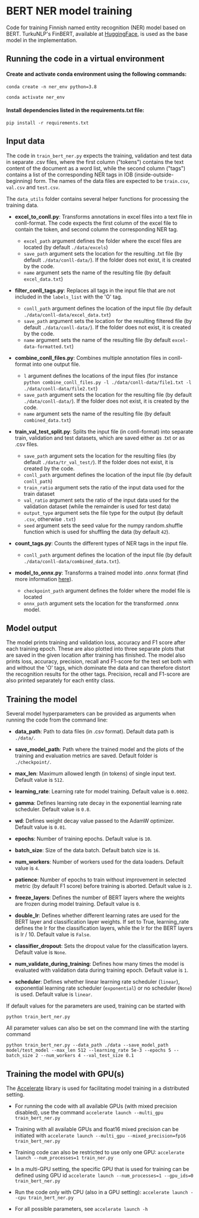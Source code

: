# BERT NER model training

Code for training Finnish named entity recognition (NER) model based on BERT. TurkuNLP's FinBERT, available at [HuggingFace](https://huggingface.co/TurkuNLP/bert-base-finnish-cased-v1), is used as the base model in the implementation.

## Running the code in a virtual environment

#### Create and activate conda environment using the following commands:

`conda create -n ner_env python=3.8`

`conda activate ner_env`

#### Install dependencies listed in the requirements.txt file:

`pip install -r requirements.txt`

## Input data

The code in `train_bert_ner.py` expects the training, validation and test data in separate .csv files, where the first column ("tokens") contains the text content of the document as a word list, while the second column ("tags") contains a list of the corresponding NER tags in IOB (inside-outside-beginning) form. The names of the data files are expected to be `train.csv`, `val.csv` and `test.csv`.

The `data_utils` folder contains several helper functions for processing the training data.

- **excel_to_conll.py**: Transforms annotations in excel files into a text file in conll-format. The code expects the first column of the excel file to contain the token, and second column the corresponding NER tag. 
  -  `excel_path` argument defines the folder where the excel files are located (by default `./data/excels`)
  -  `save_path` argument sets the location for the resulting .txt file (by default `./data/conll-data/`). If the folder does not exist, it is created by the code.
  -  `name` argument sets the name of the resulting file (by default `excel_data.txt`)

- **filter_conll_tags.py**: Replaces all tags in the input file that are not included in the `labels_list` with the 'O' tag. 
  - `conll_path` argument defines the location of the input file (by default `./data/conll-data/excel_data.txt`)
  - `save_path` argument sets the location for the resulting filtered file (by default `./data/conll-data/`). If the folder does not exist, it is created by the code.
  - `name` argument sets the name of the resulting file (by default `excel-data-formatted.txt`)

- **combine_conll_files.py**: Combines multiple annotation files in conll-format into one output file. 
  - `l` argument defines the locations of the input files (for instance `python combine_conll_files.py -l ./data/conll-data/file1.txt -l ./data/conll-data/file2.txt`) 
  - `save_path` argument sets the location for the resulting file (by default `./data/conll-data/`). If the folder does not exist, it is created by the code.
  - `name` argument sets the name of the resulting file (by default `combined_data.txt`)

- **train_val_test_split.py**: Splits the input file (in conll-format) into separate train, validation and test datasets, which are saved either as .txt or as .csv files. 
  - `save_path` argument sets the location for the resulting files (by default `./data/tr_val_test/`). If the folder does not exist, it is created by the code.
  - `conll_path` argument defines the location of the input file (by default `conll_path`)
  - `train_ratio` argument sets the ratio of the input data used for the train dataset
  - `val_ratio` argument sets the ratio of the input data used for the validation dataset (while the remainder is used for test data)
  - `output_type` argument sets the file type for the output (by default `.csv`, otherwise `.txt`)
  - `seed` argument sets the seed value for the numpy random.shuffle function which is used for shuffling the data (by default `42`). 

- **count_tags.py**: Counts the different types of NER tags in the input file. 
  - `conll_path` argument defines the location of the input file (by default `./data/conll-data/combined_data.txt`). 

- **model_to_onnx.py**: Transforms a trained model into .onnx format (find more information [here](https://huggingface.co/docs/optimum/main/en/exporters/onnx/usage_guides/export_a_model#export-a-model-to-onnx-with-optimumexportersonnx)).
  - `checkpoint_path` argument defines the folder where the model file is located
  - `onnx_path` argument sets the location for the transformed .onnx model.

## Model output

The model prints training and validation loss, accuracy and F1 score after each training epoch. These are also plotted into three separate plots that are saved in the given location after training has finished. The model also prints loss, accuracy, precision, recall and F1-score for the test set both with and without the 'O' tags, which dominate the data and can therefore distort the recognition results for the other tags. Precision, recall and F1-score are also printed separately for each entity class.

## Training the model

Several model hyperparameters can be provided as arguments when running the code from the command line:

- **data_path**: Path to data files (in .csv format). Default data path is `./data/`.

- **save_model_path**: Path where the trained model and the plots of the training and evaluation metrics are saved. Default folder is `./checkpoint/`.

- **max_len**: Maximum allowed length (in tokens) of single input text. Default value is `512`.

- **learning_rate**: Learning rate for model training. Default value is `0.0002`.

- **gamma**: Defines learning rate decay in the exponential learning rate scheduler. Default value is `0.8`.

- **wd**: Defines weight decay value passed to the AdamW optimizer. Default value is `0.01`.

- **epochs**: Number of training epochs. Default value is `10`.

- **batch_size**: Size of the data batch. Default batch size is `16`.

- **num_workers**: Number of workers used for the data loaders. Default value is `4`.

- **patience**: Number of epochs to train without improvement in selected metric (by default F1 score) before training is aborted. Default value is `2`.

- **freeze_layers**: Defines the number of BERT layers where the weights are frozen during model training. Default value is `0`.

- **double_lr**: Defines whether different learning rates are used for the BERT layer and classification layer weights. If set to True, 
learning_rate defines the lr for the classification layers, while the lr for the BERT layers is lr / 10. Default value is `False`.

- **classifier_dropout**: Sets the dropout value for the classification layers. Default value is `None`.

- **num_validate_during_training**: Defines how many times the model is evaluated with validation data during training epoch. Default value is `1`.

- **scheduler**: Defines whether linear learning rate scheduler (`linear`), exponential learning rate scheduler (`exponential`) or no scheduler (`None`) is used. Default value is `linear`.

If default values for the parameters are used, training can be started with

`python train_bert_ner.py`

All parameter values can also be set on the command line with the starting command 

`python train_bert_ner.py --data_path ./data --save_model_path model/test_model --max_len 512 --learning_rate 5e-3 --epochs 5 --batch_size 2 --num_workers 4 --val_test_size 0.1`

## Training the model with GPU(s)

The [Accelerate](https://huggingface.co/docs/accelerate/index) library is used for facilitating model training in a distributed setting.

- For running the code with all available GPUs (with mixed precision disabled), use the command 
`accelerate launch --multi_gpu train_bert_ner.py`

- Training with all available GPUs and float16 mixed precision can be initiated with 
`accelerate launch --multi_gpu --mixed_precision=fp16 train_bert_ner.py`

- Training code can also be restricted to use only one GPU:
`accelerate launch --num_processes=1 train_ner.py`

- In a multi-GPU setting, the specific GPU that is used for training can be defined using GPU id 
`accelerate launch --num_processes=1 --gpu_ids=0 train_bert_ner.py`

- Run the code only with CPU (also in a GPU setting): `accelerate launch --cpu train_bert_ner.py`

- For all possible parameters, see 
`accelerate launch -h`
